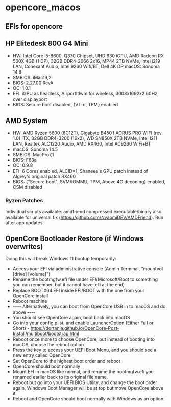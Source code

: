 # opencore_macos
## EFIs for opencore

## HP Elitedesk 800 G4 Mini

* HW: Intel Core i5-8600, Q370 Chipset, UHD 630 iGPU, AMD Radeon RX 560X 4GB (1 DP), 32GB DDR4-2666 2x16, MP44 2TB NVMe, Intel i219 LAN, Conexant Audio, Intel 9260 Wifi/BT, Dell 4K DP 
macOS: Sonoma 14.6
* SMBIOS: iMac19,2
* BIOS: 2.27.00 RevA
* OC: 1.0.1
* EFI: iGPU as headless, AirportItlwm for wireless, 3008x1692x2 60Hz over displayport
* BIOS: Secure boot disabled, {VT-d, TPM} enabled

## AMD System

* HW: AMD Ryzen 5600 (6C12T), Gigabyte B450 I AORUS PRO WIFI (rev. 1.0) ITX, 32GB DDR4-3200 (16x2), WD SN850X 2TB NVMe, Intel I211 LAN, Realtek ALC1220 Audio, AMD RX460, Intel AC9260 WiFi+BT
* macOS: Sonoma 14.5
* SMBIOS: MacPro7,1
* BIOS: F63a
* OC: 0.9.8
* EFI: 6 Cores enabled, ALCID=1, Shaneee's GPU patch instead of Algrey's original patch RX460
* BIOS: {"Secure boot", SVM/IOMMU, TPM, Above 4G decoding} enabled, CSM disabled

### Ryzen Patches

Individual scripts available. amdfriend compressed executable/binary also available for universal fix (https://github.com/NyaomiDEV/AMDFriend). Run after app updates

## OpenCore Bootloader Restore (if Windows overwrites)

Doing this will break Windows 11 bootup temporarily:

* Access your EFI via administrative console (Admin Terminal, "mountvol [drive] [volume]")
* Rename the bootmgfw.efi file under EFI/Microsoft/Boot to something you can remember, but it cannot have .efi at the end)
* Replace BOOTX64.EFI inside EFI/BOOT with the one from your OpenCore install
* Reboot machine
* ---- Alternatively, you can boot from OpenCore USB in to macOS and do above ----
* You should see OpenCore again, boot back into macOS
* Go into your config.plist, and enable LauncherOption (Either Full or Short) - https://dortania.github.io/OpenCore-Post-Install/multiboot/bootstrap.html
* Reboot once more to choose OpenCore, but instead of booting into macOS, choose the reboot option
* Press the key to access your UEFI Boot Menu, and you should see a new entry called OpenCore
* Set OpenCore to the highest boot order and reboot
* OpenCore should boot normally
* Mount EFI in macOS like normal, and rename the bootmgfw.efi you renamed earlier back to its original file name.
* Reboot but go into your UEFI BIOS Utility, and change the boot order again, Windows Boot Manager will be at top but move OpenCore above it.
* Reboot and OpenCore should boot normally with Windows as an option.
